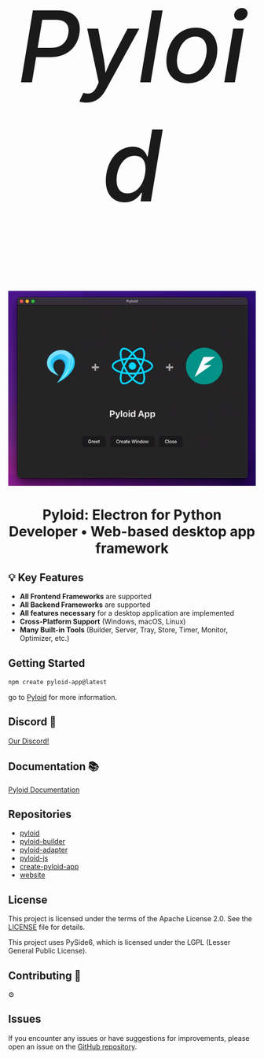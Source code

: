 <h1 style="text-align: center; font-size: 200px; font-weight: 500;">
    <i>Pyloid</i>
</h1>

![example image](example.png)

<h2 align="center" style="font-size: 28px;"><b>Pyloid: Electron for Python Developer • Web-based desktop app framework</b></h2>

## 💡 Key Features

- **All Frontend Frameworks** are supported
- **All Backend Frameworks** are supported
- **All features necessary** for a desktop application are implemented
- **Cross-Platform Support** (Windows, macOS, Linux)
- **Many Built-in Tools** (Builder, Server, Tray, Store, Timer, Monitor, Optimizer, etc.)

## Getting Started

```bash
npm create pyloid-app@latest
```

go to [Pyloid](https://pyloid.com/) for more information.

## Discord 🎉

[Our Discord!](https://discord.gg/VTqexxxTy9)

## Documentation 📚

[Pyloid Documentation](https://pyloid.com/)

## Repositories

- [pyloid](https://github.com/pyloid/pyloid)
- [pyloid-builder](https://github.com/pyloid/pyloid-builder)
- [pyloid-adapter](https://github.com/pyloid/pyloid-adapter)
- [pyloid-js](https://github.com/pyloid/pyloid-js)
- [create-pyloid-app](https://github.com/pyloid/create-pyloid-app)
- [website](https://github.com/pyloid/website)

## License

This project is licensed under the terms of the Apache License 2.0. See the [LICENSE](./LICENSE) file for details.

This project uses PySide6, which is licensed under the LGPL (Lesser General Public License).

## Contributing 🤝

⚙

## Issues

If you encounter any issues or have suggestions for improvements, please open an issue on the [GitHub repository](https://github.com/Pyloid/pyloid/issues).
